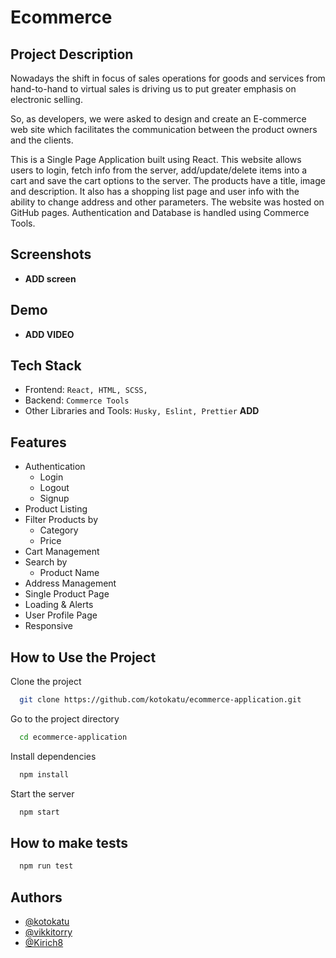 # Ecommerce

## Project Description

Nowadays the shift in focus of sales operations for goods and services from hand-to-hand to virtual sales is driving us to put greater emphasis on electronic selling.

So, as developers, we were asked to design and create an E-commerce web site which facilitates the communication between the product owners and the clients.

This is a Single Page Application built using React. This website allows users to login, fetch info from the server, add/update/delete items into a cart and save the cart options to the server. The products have a title, image and description. It also has a shopping list page and user info with the ability to change address and other parameters. The website was hosted on GitHub pages. Authentication and Database is handled using Commerce Tools.

## Screenshots

- **ADD screen**

## Demo

- **ADD VIDEO**

## Tech Stack

- Frontend: `React, HTML, SCSS, `
- Backend: `Commerce Tools`
- Other Libraries and Tools: `Husky, Eslint, Prettier` **ADD**

## Features

- Authentication
  - Login
  - Logout
  - Signup
- Product Listing
- Filter Products by
  - Category
  - Price
- Cart Management
- Search by
  - Product Name
- Address Management
- Single Product Page
- Loading & Alerts
- User Profile Page
- Responsive

## How to Use the Project

Clone the project

```bash
  git clone https://github.com/kotokatu/ecommerce-application.git
```

Go to the project directory

```bash
  cd ecommerce-application
```

Install dependencies

```bash
  npm install
```

Start the server

```bash
  npm start
```

## How to make tests

```bash
  npm run test
```

## Authors

- [@kotokatu](https://github.com/kotokatu)
- [@vikkitorry](https://github.com/vikkitorry)
- [@Kirich8](https://github.com/Kirich8)

